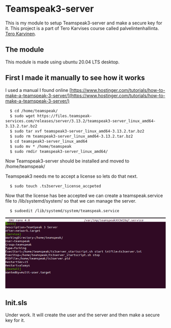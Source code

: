 # Teamspeak3-server
This is my module to setup Teamspeak3-server and make a secure key for it. This project is a part of Tero Karvises course called palvelintenhallinta. [Tero Karvinen](https://terokarvinen.com/).

## The module
This module is made using ubuntu 20.04 LTS desktop.
## First I made it manually to see how it works
I used a manual I found online [https://www.hostinger.com/tutorials/how-to-make-a-teamspeak-3-server/](https://www.hostinger.com/tutorials/how-to-make-a-teamspeak-3-server/)

      $ cd /home/teamspeak/
      $ sudo wget https://files.teamspeak-services.com/releases/server/3.13.2/teamspeak3-server_linux_amd64-3.13.2.tar.bz2
      $ sudo tar xvf teamspeak3-server_linux_amd64-3.13.2.tar.bz2
      $ sudo rm teamspeak3-server_linux_amd64-3.13.2.tar.bz2
      $ cd teamspeak3-server_linux_amd64
      $ sudo mv * /home/teamspeak
      $ sudo rmdir teamspeak3-server_linux_amd64/

Now Teamspeak3-server should be installed and moved to /home/teamspeak/

Teamspeak3 needs me to accept a license so lets do that next.

      $ sudo touch .ts3server_license_accpeted

Now that the license has bee accepted we can create a teamspeak.service file to /lib/systemd/system/ so that we can manage the server.

      $ sudoedit /lib/systemd/system/teamspeak.service

![image](/pics/server.PNG) 
## Init.sls
Under work. It will create the user and the server and then make a secure key for it.

